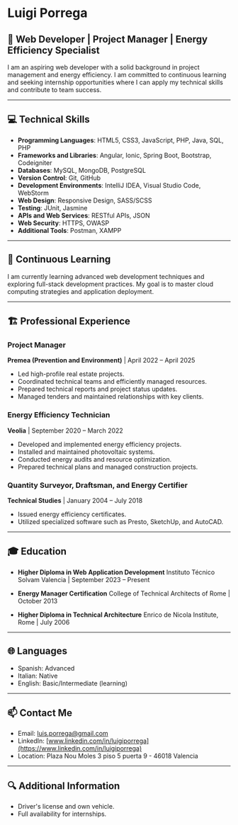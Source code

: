 # Luigi Porrega

## 🚀 Web Developer | Project Manager | Energy Efficiency Specialist

I am an aspiring web developer with a solid background in project management and energy efficiency. I am committed to continuous learning and seeking internship opportunities where I can apply my technical skills and contribute to team success.

---

## 💻 Technical Skills

- **Programming Languages**: HTML5, CSS3, JavaScript, PHP, Java, SQL, PHP
- **Frameworks and Libraries**: Angular, Ionic, Spring Boot, Bootstrap, Codeigniter 
- **Databases**: MySQL, MongoDB, PostgreSQL
- **Version Control**: Git, GitHub
- **Development Environments**: IntelliJ IDEA, Visual Studio Code, WebStorm
- **Web Design**: Responsive Design, SASS/SCSS
- **Testing**: JUnit, Jasmine
- **APIs and Web Services**: RESTful APIs, JSON
- **Web Security**: HTTPS, OWASP
- **Additional Tools**: Postman, XAMPP

---

## 🌱 Continuous Learning

I am currently learning advanced web development techniques and exploring full-stack development practices. My goal is to master cloud computing strategies and application deployment.

---

## 🏗️ Professional Experience

### Project Manager
**Premea (Prevention and Environment)** | April 2022 – April 2025
- Led high-profile real estate projects.
- Coordinated technical teams and efficiently managed resources.
- Prepared technical reports and project status updates.
- Managed tenders and maintained relationships with key clients.

### Energy Efficiency Technician
**Veolia** | September 2020 – March 2022
- Developed and implemented energy efficiency projects.
- Installed and maintained photovoltaic systems.
- Conducted energy audits and resource optimization.
- Prepared technical plans and managed construction projects.

### Quantity Surveyor, Draftsman, and Energy Certifier
**Technical Studies** | January 2004 – July 2018
- Issued energy efficiency certificates.
- Utilized specialized software such as Presto, SketchUp, and AutoCAD.

---

## 🎓 Education

- **Higher Diploma in Web Application Development**
  Instituto Técnico Solvam Valencia | September 2023 – Present

- **Energy Manager Certification**
  College of Technical Architects of Rome | October 2013

- **Higher Diploma in Technical Architecture**
  Enrico de Nicola Institute, Rome | July 2006

---

## 🌐 Languages

- Spanish: Advanced
- Italian: Native
- English: Basic/Intermediate (learning)

---

## 📫 Contact Me

- Email: luis.porrega@gmail.com
- LinkedIn: [www.linkedin.com/in/luigiporrega](https://www.linkedin.com/in/luigiporrega)
- Location: Plaza Nou Moles 3 piso 5 puerta 9 - 46018 Valencia

---

## 🔍 Additional Information

- Driver's license and own vehicle.
- Full availability for internships.
